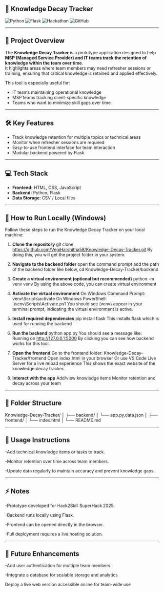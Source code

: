 
## 🧠 Knowledge Decay Tracker

![Python](https://img.shields.io/badge/Python-3.11-blue?logo=python&logoColor=white)
![Flask](https://img.shields.io/badge/Flask-2.3.2-lightgrey?logo=flask&logoColor=black)
![Hackathon](https://img.shields.io/badge/Hackathon-SuperHack%202025-orange)
![GitHub](https://img.shields.io/badge/GitHub-Repository-black?logo=github&logoColor=white)

---

## 📌 Project Overview
The **Knowledge Decay Tracker** is a prototype application designed to help **MSP (Managed Service Provider) and IT teams track the retention of knowledge within the team over time**.  
It highlights areas where team members may need refresher sessions or training, ensuring that critical knowledge is retained and applied effectively.  

This tool is especially useful for:
- IT teams maintaining operational knowledge  
- MSP teams tracking client-specific knowledge  
- Teams who want to minimize skill gaps over time  

---

## 🛠 Key Features
- Track knowledge retention for multiple topics or technical areas  
- Monitor when refresher sessions are required  
- Easy-to-use frontend interface for team interaction  
- Modular backend powered by Flask  

---

## 💻 Tech Stack
- **Frontend:** HTML, CSS, JavaScript  
- **Backend:** Python, Flask  
- **Data Storage:** CSV / Local files  

---

## 🚀 How to Run Locally (Windows)

Follow these steps to run the Knowledge Decay Tracker on your local machine:

1. **Clone the repository**
git clone https://github.com/VegiHarshitha58/Knowledge-Decay-Tracker.git
By doing this, you will get the project folder in your system.


3. **Navigate to the backend folder**
open the command prompt add the path of the backend folder like below,
cd Knowledge-Decay-Tracker/backend


4. **Create a virtual environment (optional but recommended)**
python -m venv venv
By using the above code, you can create virtual environment


5. **Activate the virtual environment**
On Windows Command Prompt:
venv\Scripts\activate
On Windows PowerShell:
.\venv\Scripts\Activate.ps1
You should see (venv) appear in your terminal prompt, indicating the virtual environment is active.



6. **Install required dependencies**
pip install flask
This installs flask which is used for running the backend


7. **Run the backend**
python app.py
You should see a message like:
Running on http://127.0.0.1:5000
By clicking you can see how backend works for this tool.


8. **Open the frontend**
Go to the frontend folder: Knowledge-Decay-Tracker/frontend
Open index.html in your browser
Or use VS Code Live Server for a live reload experience
This shows the exact website of the knowledge decay tracker.

9. **Interact with the app**
Add/view knowledge items
Monitor retention and decay across your team


---

## 📁 Folder Structure
Knowledge-Decay-Tracker/
│
├── backend/
│    └── app.py,data.json
│
├── frontend/
│    └── index.html
│
└── README.md

---

 ## 📝 Usage Instructions

 -Add technical knowledge items or tasks to track.

 -Monitor retention over time across team members.

 -Update data regularly to maintain accuracy and prevent knowledge gaps.

---

## ⚡ Notes

 -Prototype developed for Hack2Skill SuperHack 2025.

 -Backend runs locally using Flask.

 -Frontend can be opened directly in the browser.

 -Full deployment requires a live hosting solution.

---

## 🎯 Future Enhancements

 -Add user authentication for multiple team members

 -Integrate a database for scalable storage and analytics

Deploy a live web version accessible online for team-wide use
